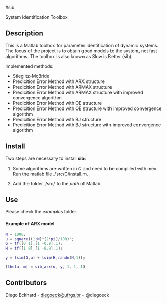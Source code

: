 #sib

System Identification Toolbox

## Description

This is a Matlab toolbox for parameter identification of dynamic systems.
The focus of the project is to obtain good models to the system, not fast algorithms.
The toolbox is also known as Slow is Better (sib).

Implemented methods:

* Stieglitz-McBride
* Predicition Error Method with ARX structure
* Predicition Error Method with ARMAX structure
* Predicition Error Method with ARMAX structure with improved convergence algorithm
* Predicition Error Method with OE structure
* Predicition Error Method with OE structure with improved convergence algorithm
* Predicition Error Method with BJ structure
* Predicition Error Method with BJ structure with improved convergence algorithm


## Install

Two steps are necessary to install **sib**:

1. Some algorithms are written in *C* and need to be compliled with mex.
Run the matlab file ./src/C/install.m.

2. Add the folder ./src/ to the *path* of Matlab.

## Use

Please check the *examples* folder.

#### Example of ARX model

```matlab
N = 1000;
u = square((1:N)*(2*pi)/100)';
G = tf([0 1],[1 -0.9],1);
H = tf([1 0],[1 -0.9],1);

y = lsim(G,u) + lsim(H,randn(N,1));

[theta, m] = sib_arx(u, y, 1, 1, 1)
```


## Contributors

Diego Eckhard - diegoeck@ufrgs.br - @diegoeck
